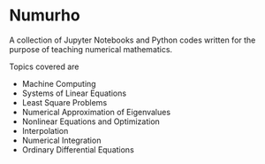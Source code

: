 # Numurho
A collection of Jupyter Notebooks and Python codes written for the purpose of teaching numerical mathematics.

Topics covered are
* Machine Computing
* Systems of Linear Equations
* Least Square Problems
* Numerical Approximation of Eigenvalues
* Nonlinear Equations and Optimization
* Interpolation
* Numerical Integration
* Ordinary Differential Equations

